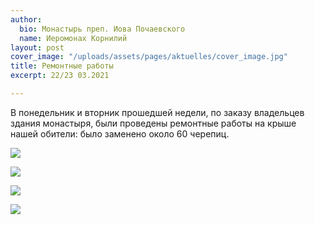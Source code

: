 ```yaml
---
author:
  bio: Монастырь преп. Иова Почаевского
  name: Иеромонах Корнилий
layout: post
cover_image: "/uploads/assets/pages/aktuelles/cover_image.jpg"
title: Ремонтные работы
excerpt: 22/23 03.2021

---
```

В понедельник и вторник прошедшей недели, по заказу владельцев здания монастыря, были проведены ремонтные работы на крыше нашей обители: было заменено около 60 черепиц.

![](https://res.cloudinary.com/hiobmon/image/upload/v1616925829/media/2021/photo_2021-03-28_11-58-07_zlatkw.jpg)

![](https://res.cloudinary.com/hiobmon/image/upload/v1616925842/media/2021/photo_2021-03-28_11-58-10_wgtiuh.jpg)

![](https://res.cloudinary.com/hiobmon/image/upload/v1616925859/media/2021/photo_2021-03-28_11-58-12_a7q1ee.jpg)

![](https://res.cloudinary.com/hiobmon/image/upload/v1616925871/media/2021/photo_2021-03-28_11-58-18_dbixbs.jpg)